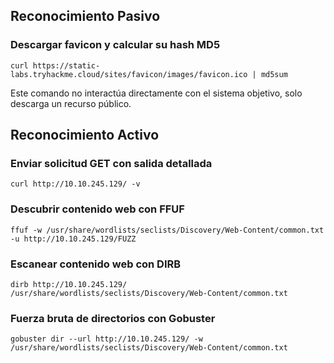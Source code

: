 ## Reconocimiento Pasivo

### Descargar favicon y calcular su hash MD5
```
curl https://static-labs.tryhackme.cloud/sites/favicon/images/favicon.ico | md5sum
```
Este comando no interactúa directamente con el sistema objetivo, solo descarga un recurso público.

## Reconocimiento Activo

### Enviar solicitud GET con salida detallada
```
curl http://10.10.245.129/ -v
```

### Descubrir contenido web con FFUF
```
ffuf -w /usr/share/wordlists/seclists/Discovery/Web-Content/common.txt -u http://10.10.245.129/FUZZ
```

### Escanear contenido web con DIRB
```
dirb http://10.10.245.129/ /usr/share/wordlists/seclists/Discovery/Web-Content/common.txt
```

### Fuerza bruta de directorios con Gobuster
```
gobuster dir --url http://10.10.245.129/ -w /usr/share/wordlists/seclists/Discovery/Web-Content/common.txt
```
